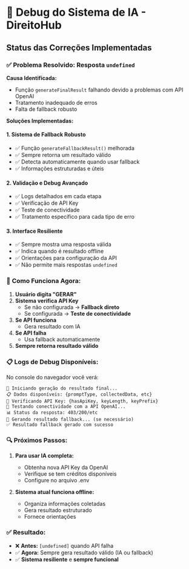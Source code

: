 # 🔧 Debug do Sistema de IA - DireitoHub

## Status das Correções Implementadas

### ✅ **Problema Resolvido: Resposta `undefined`**

**Causa Identificada:**
- Função `generateFinalResult` falhando devido a problemas com API OpenAI
- Tratamento inadequado de erros
- Falta de fallback robusto

**Soluções Implementadas:**

#### 1. **Sistema de Fallback Robusto**
- ✅ Função `generateFallbackResult()` melhorada
- ✅ Sempre retorna um resultado válido
- ✅ Detecta automaticamente quando usar fallback
- ✅ Informações estruturadas e úteis

#### 2. **Validação e Debug Avançado**
- ✅ Logs detalhados em cada etapa
- ✅ Verificação de API Key
- ✅ Teste de conectividade
- ✅ Tratamento específico para cada tipo de erro

#### 3. **Interface Resiliente**
- ✅ Sempre mostra uma resposta válida
- ✅ Indica quando é resultado offline
- ✅ Orientações para configuração da API
- ✅ Não permite mais respostas `undefined`

### 🎯 **Como Funciona Agora:**

1. **Usuário digita "GERAR"**
2. **Sistema verifica API Key**
   - Se não configurada → **Fallback direto**
   - Se configurada → **Teste de conectividade**
3. **Se API funciona**
   - Gera resultado com IA
4. **Se API falha**
   - Usa fallback automaticamente
5. **Sempre retorna resultado válido**

### 📋 **Logs de Debug Disponíveis:**

No console do navegador você verá:
```
🎯 Iniciando geração do resultado final...
📋 Dados disponíveis: {promptType, collectedData, etc}
🔑 Verificando API Key: {hasApiKey, keyLength, keyPrefix}
🧪 Testando conectividade com a API OpenAI...
📊 Status da resposta: 403/200/etc
🔄 Gerando resultado fallback... (se necessário)
✅ Resultado fallback gerado com sucesso
```

### 🔍 **Próximos Passos:**

1. **Para usar IA completa:**
   - Obtenha nova API Key da OpenAI
   - Verifique se tem créditos disponíveis
   - Configure no arquivo .env

2. **Sistema atual funciona offline:**
   - Organiza informações coletadas
   - Gera resultado estruturado
   - Fornece orientações

### ✅ **Resultado:**
- ❌ **Antes:** `[undefined]` quando API falha
- ✅ **Agora:** Sempre gera resultado válido (IA ou fallback)
- ✅ **Sistema resiliente** e **sempre funcional**
